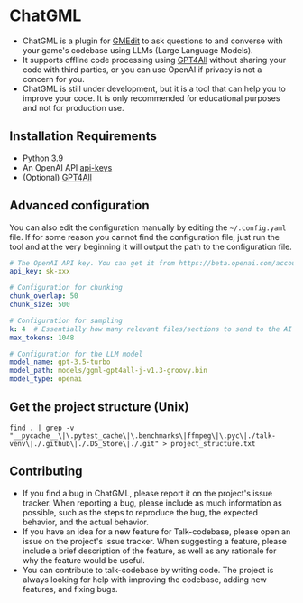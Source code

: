 # ChatGML
* ChatGML is a plugin for [GMEdit](https://github.com/YellowAfterlife/GMEdit) to ask questions to and converse with your game's codebase using LLMs (Large Language Models).
* It supports offline code processing using [GPT4All](https://github.com/nomic-ai/gpt4all) without sharing your code with third parties, or you can use OpenAI if privacy is not a concern for you.
* ChatGML is still under development, but it is a tool that can help you to improve your code. It is only recommended for educational purposes and not for production use.

## Installation Requirements
* Python 3.9
* An OpenAI API [api-keys](https://platform.openai.com/account/api-keys)
* (Optional) [GPT4All](https://gpt4all.io) 

## Advanced configuration

You can also edit the configuration manually by editing the `~/.config.yaml` file.
If for some reason you cannot find the configuration file, just run the tool and at the very beginning it will output
the path to the configuration file.

```yaml
# The OpenAI API key. You can get it from https://beta.openai.com/account/api-keys
api_key: sk-xxx

# Configuration for chunking
chunk_overlap: 50
chunk_size: 500

# Configuration for sampling
k: 4  # Essentially how many relevant files/sections to send to the AI for context
max_tokens: 1048

# Configuration for the LLM model
model_name: gpt-3.5-turbo
model_path: models/ggml-gpt4all-j-v1.3-groovy.bin
model_type: openai
```

## Get the project structure (Unix)
```
find . | grep -v "__pycache__\|\.pytest_cache\|\.benchmarks\|ffmpeg\|\.pyc\|./talk-venv\|./.github\|./.DS_Store\|./.git" > project_structure.txt
```

## Contributing

* If you find a bug in ChatGML, please report it on the project's issue tracker. When reporting a bug, please include as much information as possible, such as the steps to reproduce the bug, the expected behavior, and the actual behavior.
* If you have an idea for a new feature for Talk-codebase, please open an issue on the project's issue tracker. When suggesting a feature, please include a brief description of the feature, as well as any rationale for why the feature would be useful.
* You can contribute to talk-codebase by writing code. The project is always looking for help with improving the codebase, adding new features, and fixing bugs.
